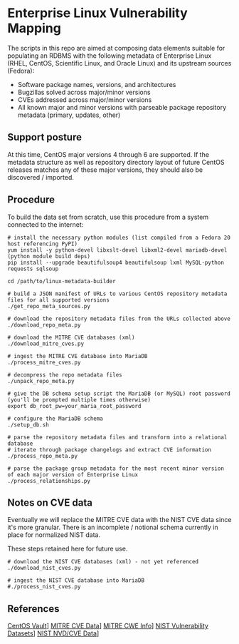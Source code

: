 # Enterprise Linux Vulnerability Mapping

The scripts in this repo are aimed at composing data elements suitable for populating an RDBMS with the following metadata 
of Enterprise Linux (RHEL, CentOS, Scientific Linux, and Oracle Linux) and its upstream sources (Fedora):

- Software package names, versions, and architectures
- Bugzillas solved across major/minor versions
- CVEs addressed across major/minor versions
- All known major and minor versions with parseable package repository metadata (primary, updates, other)

## Support posture

At this time, CentOS major versions 4 through 6 are supported.
If the metadata structure as well as repository directory layout of future CentOS 
releases matches any of these major versions, they should also be discovered / imported.

## Procedure

To build the data set from scratch, use this procedure from a system connected to the internet:

```console
# install the necessary python modules (list compiled from a Fedora 20 host referencing PyPI)
yum install -y python-devel libxslt-devel libxml2-devel mariadb-devel (python module build deps) 
pip install --upgrade beautifulsoup4 beautifulsoup lxml MySQL-python requests sqlsoup

cd /path/to/linux-metadata-builder

# build a JSON manifest of URLs to various CentOS repository metadata files for all supported versions
./get_repo_meta_sources.py

# download the repository metadata files from the URLs collected above
./download_repo_meta.py

# download the MITRE CVE databases (xml)
./download_mitre_cves.py

# ingest the MITRE CVE database into MariaDB
./process_mitre_cves.py

# decompress the repo metadata files
./unpack_repo_meta.py

# give the DB schema setup script the MariaDB (or MySQL) root password (you'll be prompted multiple times otherwise)
export db_root_pw=your_maria_root_password

# configure the MariaDB schema
./setup_db.sh

# parse the repository metadata files and transform into a relational database
# iterate through package changelogs and extract CVE information
./process_repo_meta.py

# parse the package group metadata for the most recent minor version of each major version of Enterprise Linux
./process_relationships.py

```

## Notes on CVE data

Eventually we will replace the MITRE CVE data with the NIST CVE data since it's more granular.
There is an incomplete / notional schema currently in place for normalized NIST data.

These steps retained here for future use.

```console
# download the NIST CVE databases (xml) - not yet referenced
./download_nist_cves.py

# ingest the NIST CVE database into MariaDB
#./process_nist_cves.py
```


## References

[CentOS Vault](http://vault.centos.org/)]
[MITRE CVE Data](https://cve.mitre.org/data/downloads/)]
[MITRE CWE Info](http://cwe.mitre.org/data/index.html)]
[NIST Vulnerability Datasets](http://nvd.nist.gov/)]
[NIST NVD/CVE Data](http://nvd.nist.gov/download.cfm#CVE_FEED)]